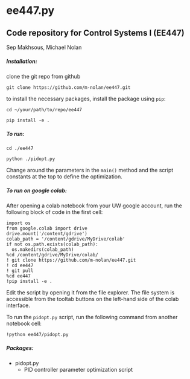 # ee447.py
## Code repository for Control Systems I (EE447)
Sep Makhsous, Michael Nolan

##### Installation:

clone the git repo from github

`git clone https://github.com/m-nolan/ee447.git`

to install the necessary packages, install the package using `pip`:

`cd ~/your/path/to/repo/ee447`

`pip install -e .`

##### To run:
`cd ./ee447`

`python ./pidopt.py`

Change around the parameters in the `main()` method and the script constants at the top to define the optimization.

##### To run on google colab:
After opening a colab notebook from your UW google account, run the following block of code in the first cell:

```
import os
from google.colab import drive
drive.mount('/content/gdrive')
colab_path = '/content/gdrive/MyDrive/colab'
if not os.path.exists(colab_path):
  os.makedirs(colab_path)
%cd /content/gdrive/MyDrive/colab/
! git clone https://github.com/m-nolan/ee447.git
! cd ee447
! git pull
%cd ee447
!pip install -e .
```

Edit the script by opening it from the file explorer. The file system is accessible from the tooltab buttons on the left-hand side of the colab interface.

To run the `pidopt.py` script, run the following command from another notebook cell:

`!python ee447/pidopt.py`

##### Packages:

- pidopt.py
    - PID controller parameter optimization script
